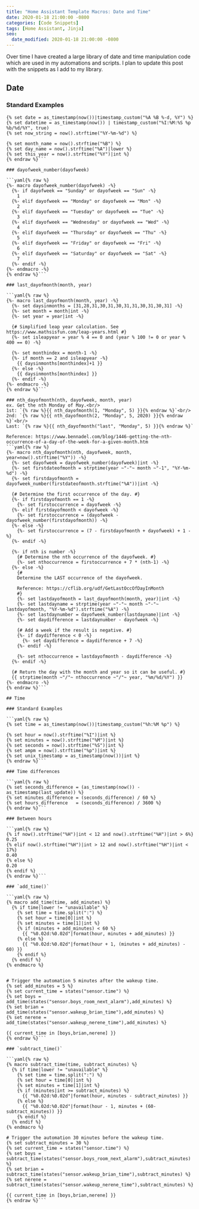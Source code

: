 ```yaml
---
title: "Home Assistant Template Macros: Date and Time"
date: 2020-01-18 21:00:00 -0800
categories: [Code Snippets]
tags: [Home Assistant, Jinja]
seo:
  date_modified: 2020-01-18 21:00:00 -0800
---
```


Over time I have created a large library of date and time manipulation code which are used in my
automations and scripts. I plan to update this post with the snippets as I add to my library.

## Date

### Standard Examples

```yaml{% raw %}
{% set date = as_timestamp(now())|timestamp_custom("%A %B %-d, %Y") %}
{% set datetime = as_timestamp(now()) | timestamp_custom("%I:%M:%S %p %b/%d/%Y", true)
{% set now_string = now().strftime("%Y-%m-%d") %}

{% set month_name = now().strftime("%B") %}
{% set day_name = now().strftime("%A")|lower %}
{% set this_year = now().strftime("%Y")|int %}
{% endraw %}```

### dayofweek_number(dayofweek)

```yaml{% raw %}
{%- macro dayofweek_number(dayofweek) -%}
  {%- if dayofweek == "Sunday" or dayofweek == "Sun" -%}
    1
  {%- elif dayofweek == "Monday" or dayofweek == "Mon" -%}
    2
  {%- elif dayofweek == "Tuesday" or dayofweek == "Tue" -%}
    3
  {%- elif dayofweek == "Wednesday" or dayofweek == "Wed" -%}
    4
  {%- elif dayofweek == "Thursday" or dayofweek == "Thu" -%}
    5
  {%- elif dayofweek == "Friday" or dayofweek == "Fri" -%}
    6
  {%- elif dayofweek == "Saturday" or dayofweek == "Sat" -%}
    7
  {%- endif -%}
{%- endmacro -%}
{% endraw %}```

### last_dayofmonth(month, year)

```yaml{% raw %}
{%- macro last_dayofmonth(month, year) -%}
  {%- set daysinmonths = [31,28,31,30,31,30,31,31,30,31,30,31] -%}
  {%- set month = month|int -%}
  {%- set year = year|int -%}

  {# Simplified leap year calculation. See https://www.mathsisfun.com/leap-years.html #}
  {%- set isleapyear = year % 4 == 0 and (year % 100 != 0 or year % 400 == 0) -%}

  {%- set monthindex = month-1 -%}
  {%- if month == 2 and isleapyear -%}
    {{ daysinmonths[monthindex]+1 }}
  {%- else -%}
    {{ daysinmonths[monthindex] }}
  {%- endif -%}
{%- endmacro -%}
{% endraw %}```

### nth_dayofmonth(nth, dayofweek, month, year)
ex. Get the nth Monday of May.<br/>
1st: `{% raw %}{{ nth_dayofmonth(1, "Monday", 5) }}{% endraw %}`<br/>
2nd: `{% raw %}{{ nth_dayofmonth(2, "Monday", 5, 2020) }}{% endraw %}`<br/>
Last: `{% raw %}{{ nth_dayofmonth("last", "Monday", 5) }}{% endraw %}`

Reference: https://www.bennadel.com/blog/1446-getting-the-nth-occurrence-of-a-day-of-the-week-for-a-given-month.htm
```yaml{% raw %}
{%- macro nth_dayofmonth(nth, dayofweek, month, year=now().strftime("%Y")) -%}
  {%- set dayofweek = dayofweek_number(dayofweek)|int -%}
  {%- set firstdateofmonth = strptime(year ~"-"~ month ~"-1", "%Y-%m-%d") -%}
  {%- set firstdayofmonth = dayofweek_number(firstdateofmonth.strftime("%A"))|int -%}

  {# Determine the first occurrence of the day. #}
  {%- if firstdayofmonth == 1 -%}
    {%- set firstoccurrence = dayofweek -%}
  {%- elif firstdayofmonth < dayofweek -%}
    {%- set firstoccurrence = (dayofweek - dayofweek_number(firstdayofmonth)) -%}
  {%- else -%}
    {%- set firstoccurrence = (7 - firstdayofmonth + dayofweek) + 1 -%}
  {%- endif -%}

  {%- if nth is number -%}
    {# Determine the nth occurrence of the dayofweek. #}
    {%- set nthoccurrence = firstoccurrence + 7 * (nth-1) -%}
  {%- else -%}
    {#
    Determine the LAST occurrence of the dayofweek.

    Reference: https://cflib.org/udf/GetLastOccOfDayInMonth
    #}
    {%- set lastdayofmonth = last_dayofmonth(month, year)|int -%}
    {%- set lastdayname = strptime(year ~"-"~ month ~"-"~ lastdayofmonth, "%Y-%m-%d").strftime("%A") -%}
    {%- set lastdaynumber = dayofweek_number(lastdayname)|int -%}
    {%- set daydifference = lastdaynumber - dayofweek -%}

    {# Add a week if the result is negative. #}
    {%- if daydifference < 0 -%}
      {%- set daydifference = daydifference + 7 -%}
    {%- endif -%}

    {%- set nthoccurrence = lastdayofmonth - daydifference -%}
  {%- endif -%}

  {# Return the day with the month and year so it can be useful. #}
  {{ strptime(month ~"/"~ nthoccurrence ~"/"~ year, "%m/%d/%Y") }}
{%- endmacro -%}
{% endraw %}```

## Time

### Standard Examples

```yaml{% raw %}
{% set time = as_timestamp(now())|timestamp_custom("%h:%M %p") %}

{% set hour = now().strftime("%I")|int %}
{% set minutes = now().strftime("%M")|int %}
{% set seconds = now().strftime("%S")|int %}
{% set ampm = now().strftime("%p")|int %}
{% set unix_timestamp = as_timestamp(now())|int %}
{% endraw %}```

### Time differences

```yaml{% raw %}
{% set seconds_difference = (as_timestamp(now()) - as_timestamp(last_update)) %}
{% set minutes_difference = (seconds_difference) / 60 %}
{% set hours_difference   = (seconds_difference) / 3600 %}
{% endraw %}```

### Between hours

```yaml{% raw %}
{% if now().strftime("%H")|int < 12 and now().strftime("%H")|int > 6%}
0.25
{% elif now().strftime("%H")|int > 12 and now().strftime("%H")|int < 17%}
0.40
{% else %}
0.20
{% endif %}
{% endraw %}```

### `add_time()`

```yaml{% raw %}
{% macro add_time(time, add_minutes) %}
  {% if time|lower != "unavailable" %}
    {% set time = time.split(":") %}
    {% set hour = time[0]|int %}
    {% set minutes = time[1]|int %}
    {% if (minutes + add_minutes) < 60 %}
      {{ "%0.02d:%0.02d"|format(hour, minutes + add_minutes) }}
    {% else %}
      {{ "%0.02d:%0.02d"|format(hour + 1, (minutes + add_minutes) - 60) }}
    {% endif %}
  {% endif %}
{% endmacro %}


# Trigger the automation 5 minutes after the wakeup time.
{% set add_minutes = 5 %}
{% set current_time = states("sensor.time") %}
{% set boys = add_time(states("sensor.boys_room_next_alarm"),add_minutes) %}
{% set brian = add_time(states("sensor.wakeup_brian_time"),add_minutes) %}
{% set nerene = add_time(states("sensor.wakeup_nerene_time"),add_minutes) %}

{{ current_time in [boys,brian,nerene] }}
{% endraw %}```

### `subtract_time()`

```yaml{% raw %}
{% macro subtract_time(time, subtract_minutes) %}
  {% if time|lower != "unavailable" %}
    {% set time = time.split(":") %}
    {% set hour = time[0]|int %}
    {% set minutes = time[1]|int %}
    {% if (minutes|int >= subtract_minutes) %}
      {{ "%0.02d:%0.02d"|format(hour, minutes - subtract_minutes) }}
    {% else %}
      {{ "%0.02d:%0.02d"|format(hour - 1, minutes + (60-subtract_minutes)) }}
    {% endif %}
  {% endif %}
{% endmacro %}

# Trigger the automation 30 minutes before the wakeup time.
{% set subtract_minutes = 30 %}
{% set current_time = states("sensor.time") %}
{% set boys = subtract_time(states("sensor.boys_room_next_alarm"),subtract_minutes) %}
{% set brian = subtract_time(states("sensor.wakeup_brian_time"),subtract_minutes) %}
{% set nerene = subtract_time(states("sensor.wakeup_nerene_time"),subtract_minutes) %}

{{ current_time in [boys,brian,nerene] }}
{% endraw %}```
